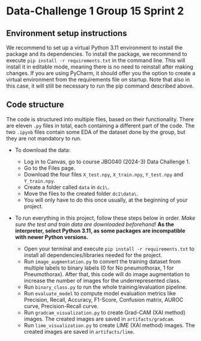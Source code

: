 # Data-Challenge 1 Group 15 Sprint 2

## Environment setup instructions
We recommend to set up a virtual Python 3.11 environment to install the package and its dependencies. To install the package, we recommend to execute `pip install -r requirements.txt` in the command line. This will install it in editable mode, meaning there is no need to reinstall after making changes. If you are using PyCharm, it should offer you the option to create a virtual environment from the requirements file on startup. Note that also in this case, it will still be necessary to run the pip command described above.

## Code structure
The code is structured into multiple files, based on their functionality. 
There are eleven `.py` files in total, each containing a different part of the code. The two `.ipynb` files contain some EDA of the dataset done by the group, but they are not mandatory to run.

- To download the data: 
  - Log in to Canvas, go to course JBG040 (2024-3) Data Challenge 1.
  - Go to the Files page. 
  - Download the four files `X_test.npy`, `X_train.npy`, `Y_test.npy` and `Y_train.npy`.
  - Create a folder called `data` in `dc1\`.
  - Move the files to the created folder `dc1\data\`.
  - You will only have to do this once usually, at the beginning of your project.


- To run everything in this project, follow these steps below in order. _Make sure the test and train data are downloaded beforehand!_
  **As the interpreter, select Python 3.11, as some packages are incompatible with newer Python versions.**
  - Open your terminal and execute `pip install -r requirements.txt` to install all dependencies/libraries needed for the project.
  - Run `image_augmentation.py` to convert the training dataset from multiple labels to binary labels (0 for No pneumothorax, 1 for Pneumothorax). After that, this code will do image augmentation to increase the number of images for the underrepresented class.
  - Run `binary_class.py` to run the whole training/evaluation pipeline.
  - Run `evaluate_model` to compute model evaluation metrics like Precision, Recall, Accuracy, F1-Score, Confusion matrix, AUROC curve, Precision-Recall curve.
  - Run `gradcam_visualization.py` to create Grad-CAM (XAI method) images. The created images are saved in `artifacts/gradcam`.
  - Run `lime_visualization.py` to create LIME (XAI method) images. The created images are saved in `artifacts/lime`.


